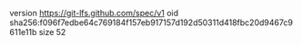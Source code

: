 version https://git-lfs.github.com/spec/v1
oid sha256:f096f7edbe64c769184f157eb917157d192d50311d418fbc20d9467c9611e11b
size 52

